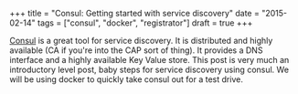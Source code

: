 +++
title = "Consul: Getting started with service discovery"
date = "2015-02-14"
tags = ["consul", "docker", "registrator"]
draft = true
+++

[Consul][1] is a great tool for service discovery. It is distributed
and highly available (CA if you're into the CAP sort of thing). It
provides a DNS interface and a highly available Key Value store. This
post is very much an introductory level post, baby steps for service
discovery using consul. We will be using docker to quickly take consul
out for a test drive.


[1]: https://consul.io
